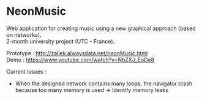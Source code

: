 NeonMusic
=========
Web application for creating music using a new graphical approach (based on networks).  
2-month university project (UTC - France).
  
Prototype : http://zallek.alwaysdata.net/neonMusic.html  
Demo : https://www.youtube.com/watch?v=NbZXJ_EoDe8

Current issues :
- When the designed network contains many loops, the navigator crash because too many memory is used -> Identify memory leaks

